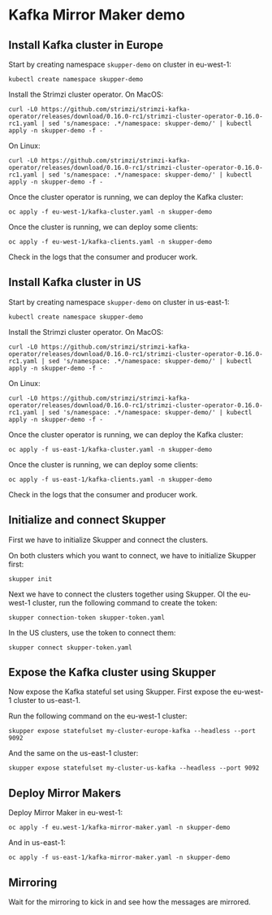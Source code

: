 # Kafka Mirror Maker demo

## Install Kafka cluster in Europe

Start by creating namespace `skupper-demo` on cluster in eu-west-1:

```
kubectl create namespace skupper-demo
```

Install the Strimzi cluster operator.
On MacOS:

```
curl -L0 https://github.com/strimzi/strimzi-kafka-operator/releases/download/0.16.0-rc1/strimzi-cluster-operator-0.16.0-rc1.yaml | sed 's/namespace: .*/namespace: skupper-demo/' | kubectl apply -n skupper-demo -f -
```

On Linux:

```
curl -L0 https://github.com/strimzi/strimzi-kafka-operator/releases/download/0.16.0-rc1/strimzi-cluster-operator-0.16.0-rc1.yaml | sed 's/namespace: .*/namespace: skupper-demo/' | kubectl apply -n skupper-demo -f -
```

Once the cluster operator is running, we can deploy the Kafka cluster:

```
oc apply -f eu-west-1/kafka-cluster.yaml -n skupper-demo
```

Once the cluster is running, we can deploy some clients:

```
oc apply -f eu-west-1/kafka-clients.yaml -n skupper-demo
```

Check in the logs that the consumer and producer work.

## Install Kafka cluster in US

Start by creating namespace `skupper-demo` on cluster in us-east-1:

```
kubectl create namespace skupper-demo
```

Install the Strimzi cluster operator.
On MacOS:

```
curl -L0 https://github.com/strimzi/strimzi-kafka-operator/releases/download/0.16.0-rc1/strimzi-cluster-operator-0.16.0-rc1.yaml | sed 's/namespace: .*/namespace: skupper-demo/' | kubectl apply -n skupper-demo -f -
```

On Linux:

```
curl -L0 https://github.com/strimzi/strimzi-kafka-operator/releases/download/0.16.0-rc1/strimzi-cluster-operator-0.16.0-rc1.yaml | sed 's/namespace: .*/namespace: skupper-demo/' | kubectl apply -n skupper-demo -f -
```

Once the cluster operator is running, we can deploy the Kafka cluster:

```
oc apply -f us-east-1/kafka-cluster.yaml -n skupper-demo
```

Once the cluster is running, we can deploy some clients:

```
oc apply -f us-east-1/kafka-clients.yaml -n skupper-demo
```

Check in the logs that the consumer and producer work.

## Initialize and connect Skupper

First we have to initialize Skupper and connect the clusters.

On both clusters which you want to connect, we have to initialize Skupper first:

```
skupper init
```

Next we have to connect the clusters together using Skupper.
OI the eu-west-1 cluster, run the following command to create the token:

```
skupper connection-token skupper-token.yaml
```

In the US clusters, use the token to connect them:

```
skupper connect skupper-token.yaml
```

## Expose the Kafka cluster using Skupper

Now expose the Kafka stateful set using Skupper.
First expose the eu-west-1 cluster to us-east-1.

Run the following command on the eu-west-1 cluster:

```
skupper expose statefulset my-cluster-europe-kafka --headless --port 9092
```

And the same on the us-east-1 cluster:

```
skupper expose statefulset my-cluster-us-kafka --headless --port 9092
```

## Deploy Mirror Makers

Deploy Mirror Maker in eu-west-1:

```
oc apply -f eu.west-1/kafka-mirror-maker.yaml -n skupper-demo
```

And in us-east-1:

```
oc apply -f us-east-1/kafka-mirror-maker.yaml -n skupper-demo
```

## Mirroring

Wait for the mirroring to kick in and see how the messages are mirrored.